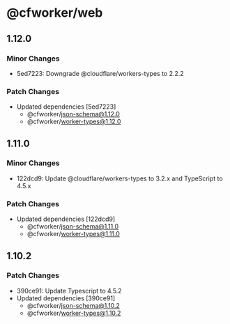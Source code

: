 # @cfworker/web

## 1.12.0

### Minor Changes

- 5ed7223: Downgrade @cloudflare/workers-types to 2.2.2

### Patch Changes

- Updated dependencies [5ed7223]
  - @cfworker/json-schema@1.12.0
  - @cfworker/worker-types@1.12.0

## 1.11.0

### Minor Changes

- 122dcd9: Update @cloudflare/workers-types to 3.2.x and TypeScript to 4.5.x

### Patch Changes

- Updated dependencies [122dcd9]
  - @cfworker/json-schema@1.11.0
  - @cfworker/worker-types@1.11.0

## 1.10.2

### Patch Changes

- 390ce91: Update Typescript to 4.5.2
- Updated dependencies [390ce91]
  - @cfworker/json-schema@1.10.2
  - @cfworker/worker-types@1.10.2
